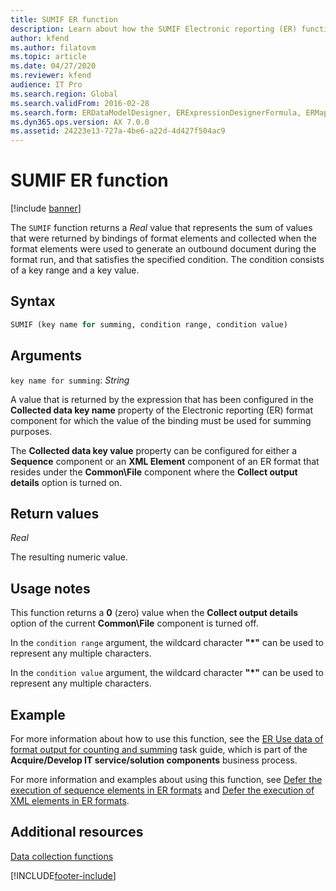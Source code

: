 ```yaml
---
title: SUMIF ER function
description: Learn about how the SUMIF Electronic reporting (ER) function is used, including syntax strings, arguments, return values, and examples.
author: kfend
ms.author: filatovm
ms.topic: article
ms.date: 04/27/2020
ms.reviewer: kfend
audience: IT Pro
ms.search.region: Global
ms.search.validFrom: 2016-02-28
ms.search.form: ERDataModelDesigner, ERExpressionDesignerFormula, ERMappedFormatDesigner, ERModelMappingDesigner
ms.dyn365.ops.version: AX 7.0.0
ms.assetid: 24223e13-727a-4be6-a22d-4d427f504ac9
---
```


# SUMIF ER function

[!include [banner](../includes/banner.md)]

The `SUMIF` function returns a *Real* value that represents the sum of values that were returned by bindings of format elements and collected when the format elements were used to generate an outbound document during the format run, and that satisfies the specified condition. The condition consists of a key range and a key value.

## Syntax

```vb
SUMIF (key name for summing, condition range, condition value)
```

## Arguments

`key name for summing`: *String*

A value that is returned by the expression that has been configured in the **Collected data key name** property of the Electronic reporting (ER) format component for which the value of the binding must be used for summing purposes.

The **Collected data key value** property can be configured for either a **Sequence** component or an **XML Element** component of an ER format that resides under the **Common\\File** component where the **Collect output details** option is turned on.

## Return values

*Real*

The resulting numeric value.

## Usage notes

This function returns a **0** (zero) value when the **Collect output details** option of the current **Common\\File** component is turned off.

In the `condition range` argument, the wildcard character **"\*"** can be used to represent any multiple characters.

In the `condition value` argument, the wildcard character **"\*"** can be used to represent any multiple characters.

## Example

For more information about how to use this function, see the [ER Use data of format output for counting and summing](tasks/er-format-counting-summing-1.md) task guide, which is part of the **Acquire/Develop IT service/solution components** business process.

For more information and examples about using this function, see [Defer the execution of sequence elements in ER formats](er-defer-sequence-element.md#Example) and [Defer the execution of XML elements in ER formats](er-defer-xml-element.md#Example).

## Additional resources

[Data collection functions](er-functions-category-data-collection.md)


[!INCLUDE[footer-include](../../../includes/footer-banner.md)]
